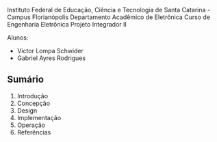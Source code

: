 Instituto Federal de Educação, Ciência e Tecnologia de Santa Catarina - Campus Florianópolis
Departamento Acadêmico de Eletrônica Curso de Engenharia Eletrônica
Projeto Integrador II

Alunos:

* Victor Lompa Schwider
* Gabriel Ayres Rodrigues

## Sumário

1. Introdução
2. Concepção
3. Design
4. Implementação
5. Operação
6. Referências